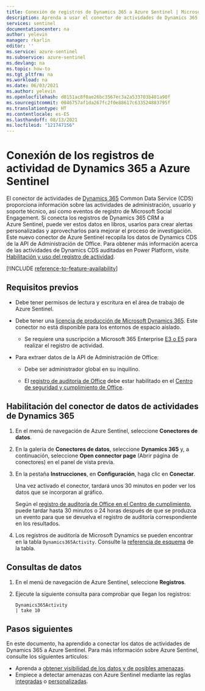 ```yaml
---
title: Conexión de registros de Dynamics 365 a Azure Sentinel | Microsoft Docs
description: Aprenda a usar el conector de actividades de Dynamics 365 Common Data Service (CDS) para proporcionar información sobre las actividades continuadas de administración, usuario y soporte técnico.
services: sentinel
documentationcenter: na
author: yelevin
manager: rkarlin
editor: ''
ms.service: azure-sentinel
ms.subservice: azure-sentinel
ms.devlang: na
ms.topic: how-to
ms.tgt_pltfrm: na
ms.workload: na
ms.date: 06/03/2021
ms.author: yelevin
ms.openlocfilehash: d8151ac8f0ae26bc3567ec3a2a533703b401a90f
ms.sourcegitcommit: 0046757af1da267fc2f0e88617c633524883795f
ms.translationtype: HT
ms.contentlocale: es-ES
ms.lasthandoff: 08/13/2021
ms.locfileid: "121747156"
---
```

# <a name="connect-dynamics-365-activity-logs-to-azure-sentinel"></a>Conexión de los registros de actividad de Dynamics 365 a Azure Sentinel

El conector de actividades de [Dynamics 365](/office365/servicedescriptions/microsoft-dynamics-365-online-service-description) Common Data Service (CDS) proporciona información sobre las actividades de administración, usuario y soporte técnico, así como eventos de registro de Microsoft Social Engagement. Si conecta los registros de Dynamics 365 CRM a Azure Sentinel, puede ver estos datos en libros, usarlos para crear alertas personalizadas y aprovecharlos para mejorar el proceso de investigación. Este nuevo conector de Azure Sentinel recopila los datos de Dynamics CDS de la API de Administración de Office. Para obtener más información acerca de las actividades de Dynamics CDS auditadas en Power Platform, visite [Habilitación y uso del registro de actividad](/power-platform/admin/enable-use-comprehensive-auditing).

[!INCLUDE [reference-to-feature-availability](includes/reference-to-feature-availability.md)]

## <a name="prerequisites"></a>Requisitos previos

- Debe tener permisos de lectura y escritura en el área de trabajo de Azure Sentinel.

- Debe tener una [licencia de producción de Microsoft Dynamics 365](/office365/servicedescriptions/microsoft-dynamics-365-online-service-description). Este conector no está disponible para los entornos de espacio aislado.
    - Se requiere una suscripción a Microsoft 365 Enterprise [E3 o E5](/power-platform/admin/enable-use-comprehensive-auditing#requirements) para realizar el registro de actividad.

- Para extraer datos de la API de Administración de Office:
    - Debe ser administrador global en su inquilino.

    - El [registro de auditoría de Office](/office365/servicedescriptions/office-365-platform-service-description/office-365-securitycompliance-center) debe estar habilitado en el [Centro de seguridad y cumplimiento de Office](/microsoft-365/compliance/search-the-audit-log-in-security-and-compliance).

## <a name="enable-the-dynamics-365-activities-data-connector"></a>Habilitación del conector de datos de actividades de Dynamics 365

1. En el menú de navegación de Azure Sentinel, seleccione **Conectores de datos**.

1. En la galería de **Conectores de datos**, seleccione **Dynamics 365** y, a continuación, seleccione **Open connector page** (Abrir página de conectores) en el panel de vista previa.

1. En la pestaña **Instrucciones**, en **Configuración**, haga clic en **Conectar**. 

    Una vez activado el conector, tardará unos 30 minutos en poder ver los datos que se incorporan al gráfico. 

    Según el [registro de auditoría de Office en el Centro de cumplimiento](/microsoft-365/compliance/search-the-audit-log-in-security-and-compliance#requirements-to-search-the-audit-log), puede tardar hasta 30 minutos o 24 horas después de que se produzca un evento para que se devuelva el registro de auditoría correspondiente en los resultados.

1. Los registros de auditoría de Microsoft Dynamics se pueden encontrar en la tabla `Dynamics365Activity`. Consulte la [referencia de esquema](/azure/azure-monitor/reference/tables/dynamics365activity) de la tabla.

## <a name="querying-the-data"></a>Consultas de datos

1. En el menú de navegación de Azure Sentinel, seleccione **Registros**.

1. Ejecute la siguiente consulta para comprobar que llegan los registros:

    ```kusto
    Dynamics365Activity
    | take 10
    ```


## <a name="next-steps"></a>Pasos siguientes
En este documento, ha aprendido a conectar los datos de actividades de Dynamics 365 a Azure Sentinel. Para más información sobre Azure Sentinel, consulte los siguientes artículos:
- Aprenda a [obtener visibilidad de los datos y de posibles amenazas](get-visibility.md).
- Empiece a detectar amenazas con Azure Sentinel mediante las reglas [integradas](detect-threats-built-in.md) o [personalizadas](detect-threats-custom.md).
